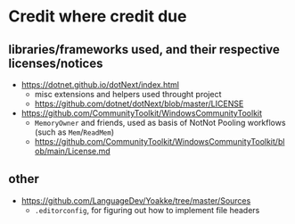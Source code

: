 # Credit where credit due

## libraries/frameworks used, and their respective licenses/notices

- https://dotnet.github.io/dotNext/index.html
  - misc extensions and helpers used throught project
  - https://github.com/dotnet/dotNext/blob/master/LICENSE
- https://github.com/CommunityToolkit/WindowsCommunityToolkit
  - `MemoryOwner` and friends, used as basis of NotNot Pooling workflows (such as `Mem`/`ReadMem`)
  - https://github.com/CommunityToolkit/WindowsCommunityToolkit/blob/main/License.md




## other
- https://github.com/LanguageDev/Yoakke/tree/master/Sources
  - `.editorconfig`, for figuring out how to implement file headers



